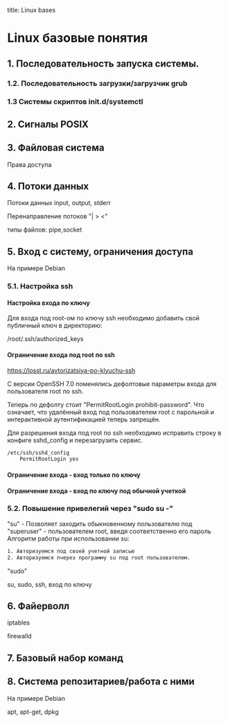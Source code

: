 title: Linux bases

# Linux базовые понятия

## 1. Последовательность запуска системы.

### 1.2. Последовательность загрузки/загрузчик grub

### 1.3 Системы скриптов init.d/systemctl

## 2. Сигналы POSIX

## 3. Файловая система
Права доступа

## 4. Потоки данных
Потоки данных input, output, stderr

Перенаправление потоков  "| > <"

типы файлов: pipe,socket

## 5. Вход с систему, ограничения доступа

На примере Debian

### 5.1. Настройка ssh

#### Настройка входа по ключу

Для входа под root-ом по ключу ssh необходимо добавить свой публичный ключ 
в директорию:

/root/.ssh/authorized_keys

#### Ограничение входа под root по ssh

https://losst.ru/avtorizatsiya-po-klyuchu-ssh

С версии OpenSSH 7.0 поменялись дефолтовые параметры входа для пользователя root по ssh.

Теперь по дефолту стоит "PermitRootLogin prohibit-password".
Что означает, что удалённый вход под пользователем root с парольной и интерактивной аутентификацией теперь запрещён.

Для разрешения входа под root по ssh необходимо исправить строку в конфиге sshd_config и перезагрузить сервис.
```bash
/etc/ssh/sshd_config
	PermitRootLogin yes
```

#### Ограничение входа - вход только по ключу

#### Ограничение входа - вход по ключу под обычной учеткой


### 5.2. Повышение привелегий через "sudo su -"

"su" - Позволяет заходить обыкновенному пользователю под "superuser" - пользователем root, 
введя соответственно его пароль
Алгоритм работы при использовании su:
```bash
1. Авторизуемся под своей учетной записью
2. Авторизуемся пчерез программу su под root пользователем.
```
"sudo"


su, sudo, ssh, вход по ключу

## 6. Файерволл

iptables

firewalld

## 7. Базовый набор команд

## 8. Cистема репозитариев/работа с ними

На примере Debian

apt, apt-get, dpkg